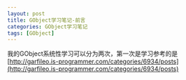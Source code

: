 ```yaml
---
layout: post
title: GObject学习笔记-前言
categories: GObject学习笔记
tags: [GObject]
---
```


我的GObject系统性学习可以分为两次，第一次是学习参考的是 [http://garfileo.is-programmer.com/categories/6934/posts](http://garfileo.is-programmer.com/categories/6934/posts)